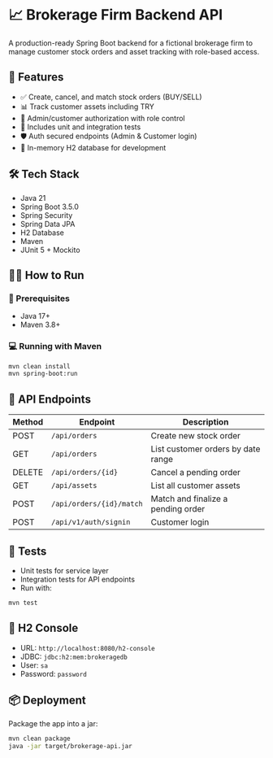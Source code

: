 # 📈 Brokerage Firm Backend API

A production-ready Spring Boot backend for a fictional brokerage firm to manage customer stock orders and asset tracking with role-based access.

## 🚀 Features
- ✅ Create, cancel, and match stock orders (BUY/SELL)
- 📊 Track customer assets including TRY
- 🔐 Admin/customer authorization with role control
- 🧪 Includes unit and integration tests
- 🛡️ Auth secured endpoints (Admin & Customer login)
- 💾 In-memory H2 database for development

## 🛠️ Tech Stack
- Java 21
- Spring Boot 3.5.0
- Spring Security
- Spring Data JPA
- H2 Database
- Maven
- JUnit 5 + Mockito

## 🧑‍💻 How to Run

### 🔧 Prerequisites
- Java 17+
- Maven 3.8+

### 💻 Running with Maven
```bash
mvn clean install
mvn spring-boot:run
```

## 🔌 API Endpoints
| Method | Endpoint                   | Description                            |
|--------|----------------------------|----------------------------------------|
| POST   | `/api/orders`             | Create new stock order                 |
| GET    | `/api/orders`             | List customer orders by date range     |
| DELETE | `/api/orders/{id}`        | Cancel a pending order                 |
| GET    | `/api/assets`             | List all customer assets               |
| POST   | `/api/orders/{id}/match`  | Match and finalize a pending order     |
| POST   | `/api/v1/auth/signin`    | Customer login                   |

## 🧪 Tests
- Unit tests for service layer
- Integration tests for API endpoints
- Run with:
```bash
mvn test
```

## 🧾 H2 Console
- URL: `http://localhost:8080/h2-console`
- JDBC: `jdbc:h2:mem:brokeragedb`
- User: `sa`
- Password: `password`

## 📦 Deployment
Package the app into a jar:
```bash
mvn clean package
java -jar target/brokerage-api.jar
```
